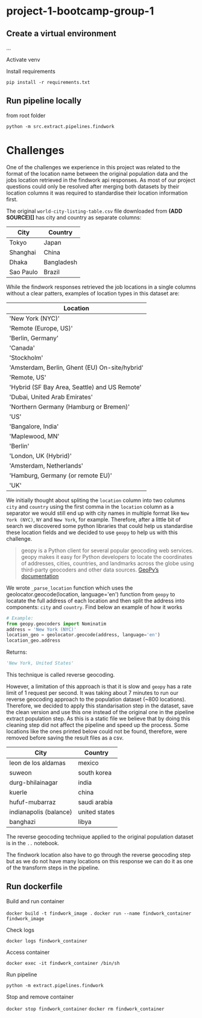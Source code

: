 # project-1-bootcamp-group-1

## Create a virtual environment

...

Activate venv

Install requirements

`pip install -r requirements.txt`

## Run pipeline locally

from root folder

`python -m src.extract.pipelines.findwork`

# Challenges

One of the challenges we experience in this project was related to the format of the location name between the original population data and the jobs location retrieved in the findwork api responses. As most of our project questions could only be resolved after merging both datasets by their location columns it was required to standardise their location information first. 

The original `world-city-listing-table.csv` file downloaded from **(ADD SOURCE)[]** has city and country as separate columns:

| City          | Country        |
| ---           | ---            |
| Tokyo         | Japan          |
| Shanghai      | China          |
| Dhaka         | Bangladesh     |
| Sao Paulo     | Brazil         |

While the findwork responses retrieved the job locations in a single columns without a clear patters, examples of location types in this dataset are:

| Location                                          |
| ---                                               |
|'New York (NYC)'                                  |
|'Remote (Europe, US)'              
|'Berlin, Germany' 
|'Canada'
|'Stockholm' 
|'Amsterdam, Berlin, Ghent (EU) On-site/hybrid' 
|'Remote, US'
|'Hybrid (SF Bay Area, Seattle) and US Remote'
|'Dubai, United Arab Emirates' 
|'Northern Germany (Hamburg or Bremen)' 
|'US'
|'Bangalore, India' 
|'Maplewood, MN' 
|'Berlin' 
|'London, UK (Hybrid)'
|'Amsterdam, Netherlands' 
|'Hamburg, Germany (or remote EU)' 
|'UK'|

We initially thought about spliting the `location` column into two columns `city` and `country` using the first comma in the `location` column as a separator we would still end up with city names in multiple format like `New York (NYC)`, `NY` and `New York`, for example. Therefore, after a little bit of search we discovered some python libraries that could help us standardise these location fields and we decided to use `geopy` to help us with this challenge.

> geopy is a Python client for several popular geocoding web services. geopy makes it easy for Python developers to locate the coordinates of addresses, cities, countries, and landmarks across the globe using third-party geocoders and other data sources. [GeoPy’s documentation](https://geopy.readthedocs.io/en/stable/)

We wrote `_parse_location` function which uses the geolocator.geocode(location, language='en') function from `geopy` to locatate the full address of each location and then split the address into components: `city` and `country`. Find below an example of how it works

```python
# Example:
from geopy.geocoders import Nominatim
address = 'New York (NYC)'
location_geo = geolocator.geocode(address, language='en')
location_geo.address
```

Returns:

```python
'New York, United States'
```

This technique is called reverse geocoding.

However, a limitation of this approach is that it is slow and `geopy` has a rate limit of 1 request per second. It was taking about 7 minutes to run our reverse geocoding approach to the population dataset (~800 locations). Therefore, we decided to apply this standarisation step in the dataset, save the clean version and use this one instead of the original one in the pipeline extract population step. As this is a static file we believe that by doing this cleaning step did not affect the pipeline and speed up the process.
Some locations like the ones printed below could not be found, therefore, were removed before saving the result files as a csv.

| City                                      | Country        |
| ---                                       | ---            |
| leon de los aldamas                       | mexico         |
| suweon                                    | south korea    |
| durg-bhilainagar                          | india          |
| kuerle                                    | china          |
| hufuf-mubarraz                            | saudi arabia   |
| indianapolis (balance)                    | united states  |
| banghazi                                  | libya          |

The reverse geocoding technique applied to the original population dataset is in the `..` notebook.

The findwork location also have to go through the reverse geocoding step but as we do not have many locations on this response we can do it as one of the transform steps in the pipeline.

## Run dockerfile

Build and run container

`docker build -t findwork_image .`
`docker run --name findwork_container findwork_image`

Check logs

`docker logs findwork_container`

Access container

`docker exec -it findwork_container /bin/sh`

Run pipeline

`python -m extract.pipelines.findwork`

Stop and remove container

`docker stop findwork_container`
`docker rm findwork_container`
